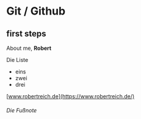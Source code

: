 # Git / Github
## first steps 

About me, **Robert**

Die Liste
- eins
- zwei
- drei

[www.robertreich.de](https://www.robertreich.de/)

###### Die Fußnote
